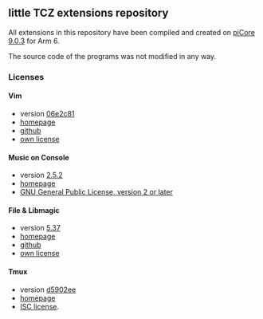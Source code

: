 ## little TCZ extensions repository

All extensions in this repository have been compiled and created on [piCore 9.0.3](http://tinycorelinux.net) for Arm 6.

The source code of the programs was not modified in any way.

### Licenses

#### Vim
- version [06e2c81](https://github.com/vim/vim/tree/06e2c81f6d213d197aa60019b33a263cd5176d68)
- [homepage](https://www.vim.org/)
- [github](https://github.com/vim/vim)
- [own license](https://vimhelp.org/uganda.txt.html#license)

#### Music on Console
- version [2.5.2](http://ftp.daper.net/pub/soft/moc/stable/moc-2.5.2.tar.bz2)
- [homepage](http://moc.daper.net/)
- [GNU General Public License, version 2 or later](https://www.gnu.org/licenses/old-licenses/gpl-2.0.en.html)

#### File & Libmagic
- version [5.37](ftp://ftp.astron.com/pub/file/file-5.37.tar.gz)
- [homepage](darwinsys.com/file/)
- [github](https://github.com/file/file)
- [own license](https://github.com/file/file/blob/master/COPYING)

#### Tmux
- version [d5902ee](https://github.com/tmux/tmux/tree/d5902eeae9da610b2652ffda9a66e560d179f1b8)
- [homepage](https://github.com/tmux/tmux/wiki)
- [ISC license](https://github.com/tmux/tmux/blob/master/COPYING).